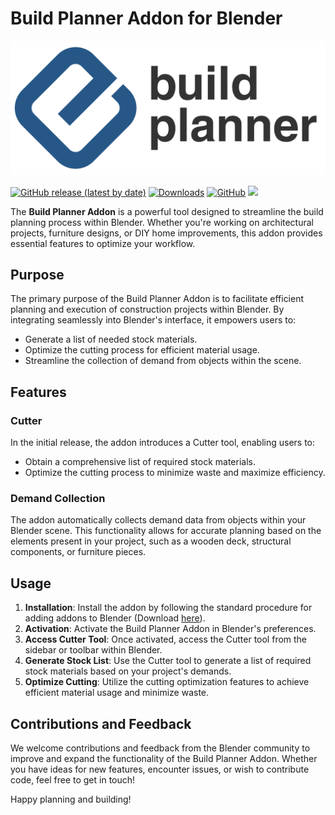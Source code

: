 # Build Planner Addon for Blender

![Build Planner Banner](assets/build_planner_logo.svg)

[![GitHub release (latest by date)](https://img.shields.io/github/v/release/magnusinmexico/buildplanner)](https://github.com/magnusinmexico/buildplanner/releases)
[![Downloads](https://img.shields.io/github/downloads/magnusinmexico/buildplanner/total.svg)](https://github.com/magnusinmexico/buildplanner/releases)
[![GitHub](https://img.shields.io/github/license/magnusinmexico/buildplanner)](https://github.com/magnusinmexico/buildplanner/blob/main/LICENSE.txt)
![](https://visitor-badge.laobi.icu/badge?page_id=magnusinmexico/buildplanner)

The **Build Planner Addon** is a powerful tool designed to streamline the build planning process within Blender. Whether you're working on architectural projects, furniture designs, or DIY home improvements, this addon provides essential features to optimize your workflow.

## Purpose

The primary purpose of the Build Planner Addon is to facilitate efficient planning and execution of construction projects within Blender. By integrating seamlessly into Blender's interface, it empowers users to:

- Generate a list of needed stock materials.
- Optimize the cutting process for efficient material usage.
- Streamline the collection of demand from objects within the scene.

## Features

### Cutter

In the initial release, the addon introduces a Cutter tool, enabling users to:

- Obtain a comprehensive list of required stock materials.
- Optimize the cutting process to minimize waste and maximize efficiency.

### Demand Collection

The addon automatically collects demand data from objects within your Blender scene. This functionality allows for accurate planning based on the elements present in your project, such as a wooden deck, structural components, or furniture pieces.

## Usage

1. **Installation**: Install the addon by following the standard procedure for adding addons to Blender (Download [here](https://github.com/magnusinmexico/buildplanner/releases/download/v0.1.1/buildplanner.zip)).
2. **Activation**: Activate the Build Planner Addon in Blender's preferences.
3. **Access Cutter Tool**: Once activated, access the Cutter tool from the sidebar or toolbar within Blender.
4. **Generate Stock List**: Use the Cutter tool to generate a list of required stock materials based on your project's demands.
5. **Optimize Cutting**: Utilize the cutting optimization features to achieve efficient material usage and minimize waste.

## Contributions and Feedback

We welcome contributions and feedback from the Blender community to improve and expand the functionality of the Build Planner Addon. Whether you have ideas for new features, encounter issues, or wish to contribute code, feel free to get in touch!

Happy planning and building!

